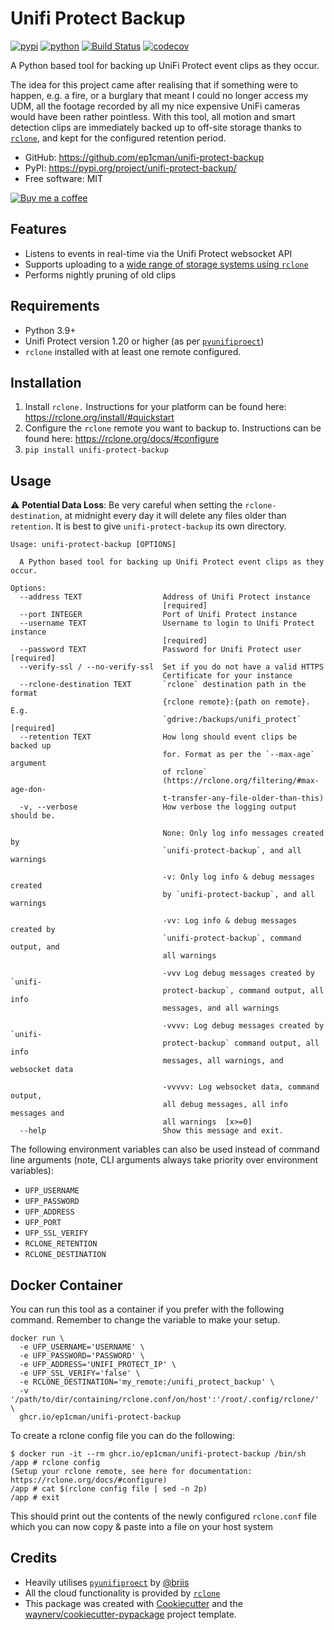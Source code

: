 # Unifi Protect Backup


[![pypi](https://img.shields.io/pypi/v/unifi-protect-backup.svg)](https://pypi.org/project/unifi-protect-backup/)
[![python](https://img.shields.io/pypi/pyversions/unifi-protect-backup.svg)](https://pypi.org/project/unifi-protect-backup/)
[![Build Status](https://github.com/ep1cman/unifi-protect-backup/actions/workflows/dev.yml/badge.svg)](https://github.com/ep1cman/unifi-protect-backup/actions/workflows/dev.yml)
[![codecov](https://codecov.io/gh/ep1cman/unifi-protect-backup/branch/main/graphs/badge.svg)](https://codecov.io/github/ep1cman/unifi-protect-backup)

A Python based tool for backing up UniFi Protect event clips as they occur.

The idea for this project came after realising that if something were to happen, e.g. a fire, or a burglary
that meant I could no longer access my UDM, all the footage recorded by all my nice expensive UniFi cameras
would have been rather pointless. With this tool, all motion and smart detection clips are immediately
backed up to off-site storage thanks to [`rclone`](https://rclone.org/), and kept for the configured 
retention period.

* GitHub: <https://github.com/ep1cman/unifi-protect-backup>
* PyPI: <https://pypi.org/project/unifi-protect-backup/>
* Free software: MIT

[![Buy me a coffee](https://www.buymeacoffee.com/assets/img/custom_images/black_img.png)](https://www.buymeacoffee.com/ep1cman)

## Features

- Listens to events in real-time via the Unifi Protect websocket API
- Supports uploading to a [wide range of storage systems using `rclone`](https://rclone.org/overview/)
- Performs nightly pruning of old clips

## Requirements
- Python 3.9+
- Unifi Protect version 1.20 or higher (as per [`pyunifiproect`](https://github.com/briis/pyunifiprotect))
- `rclone` installed with at least one remote configured.

## Installation

1. Install `rclone.` Instructions for your platform can be found here: https://rclone.org/install/#quickstart
2. Configure the `rclone` remote you want to backup to. Instructions can be found here: https://rclone.org/docs/#configure
3. `pip install unifi-protect-backup`

## Usage

:warning: **Potential Data Loss**: Be very careful when setting the `rclone-destination`, at midnight every day it will
delete any files older than `retention`. It is best to give `unifi-protect-backup` its own directory.

```
Usage: unifi-protect-backup [OPTIONS]

  A Python based tool for backing up Unifi Protect event clips as they occur.

Options:
  --address TEXT                  Address of Unifi Protect instance
                                  [required]
  --port INTEGER                  Port of Unifi Protect instance
  --username TEXT                 Username to login to Unifi Protect instance
                                  [required]
  --password TEXT                 Password for Unifi Protect user  [required]
  --verify-ssl / --no-verify-ssl  Set if you do not have a valid HTTPS
                                  Certificate for your instance
  --rclone-destination TEXT       `rclone` destination path in the format
                                  {rclone remote}:{path on remote}. E.g.
                                  `gdrive:/backups/unifi_protect`  [required]
  --retention TEXT                How long should event clips be backed up
                                  for. Format as per the `--max-age` argument
                                  of rclone`
                                  (https://rclone.org/filtering/#max-age-don-
                                  t-transfer-any-file-older-than-this)
  -v, --verbose                   How verbose the logging output should be.

                                  None: Only log info messages created by
                                  `unifi-protect-backup`, and all warnings

                                  -v: Only log info & debug messages created
                                  by `unifi-protect-backup`, and all warnings

                                  -vv: Log info & debug messages created by
                                  `unifi-protect-backup`, command output, and
                                  all warnings

                                  -vvv Log debug messages created by `unifi-
                                  protect-backup`, command output, all info
                                  messages, and all warnings

                                  -vvvv: Log debug messages created by `unifi-
                                  protect-backup` command output, all info
                                  messages, all warnings, and websocket data

                                  -vvvvv: Log websocket data, command output,
                                  all debug messages, all info messages and
                                  all warnings  [x>=0]
  --help                          Show this message and exit.
```

The following environment variables can also be used instead of command line arguments (note, CLI arguments
always take priority over environment variables):
- `UFP_USERNAME`
- `UFP_PASSWORD`
- `UFP_ADDRESS`
- `UFP_PORT`
- `UFP_SSL_VERIFY`
- `RCLONE_RETENTION`
- `RCLONE_DESTINATION`

## Docker Container
You can run this tool as a container if you prefer with the following command.
Remember to change the variable to make your setup.

```
docker run \
  -e UFP_USERNAME='USERNAME' \
  -e UFP_PASSWORD='PASSWORD' \
  -e UFP_ADDRESS='UNIFI_PROTECT_IP' \
  -e UFP_SSL_VERIFY='false' \
  -e RCLONE_DESTINATION='my_remote:/unifi_protect_backup' \
  -v '/path/to/dir/containing/rclone.conf/on/host':'/root/.config/rclone/' \
  ghcr.io/ep1cman/unifi-protect-backup
```
To create a rclone config file you can do the following:
```
$ docker run -it --rm ghcr.io/ep1cman/unifi-protect-backup /bin/sh
/app # rclone config
(Setup your rclone remote, see here for documentation: https://rclone.org/docs/#configure)
/app # cat $(rclone config file | sed -n 2p)
/app # exit
```

This should print out the contents of the newly configured `rclone.conf` file which you
can now copy & paste into a file on your host system

## Credits

- Heavily utilises [`pyunifiproect`](https://github.com/briis/pyunifiprotect) by [@briis](https://github.com/briis/)
- All the cloud functionality is provided by [`rclone`](https://rclone.org/)
- This package was created with [Cookiecutter](https://github.com/audreyr/cookiecutter) and the [waynerv/cookiecutter-pypackage](https://github.com/waynerv/cookiecutter-pypackage) project template.
